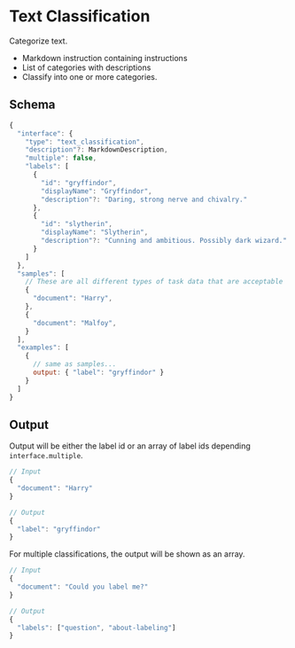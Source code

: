# Text Classification

Categorize text.

- Markdown instruction containing instructions
- List of categories with descriptions
- Classify into one or more categories.

## Schema

```javascript
{
  "interface": {
    "type": "text_classification",
    "description"?: MarkdownDescription,
    "multiple": false,
    "labels": [
      {
        "id": "gryffindor",
        "displayName": "Gryffindor",
        "description"?: "Daring, strong nerve and chivalry."
      },
      {
        "id": "slytherin",
        "displayName": "Slytherin",
        "description"?: "Cunning and ambitious. Possibly dark wizard."
      }
    ]
  },
  "samples": [
    // These are all different types of task data that are acceptable
    {
      "document": "Harry",
    },
    {
      "document": "Malfoy",
    }
  ],
  "examples": [
    {
      // same as samples...
      output: { "label": "gryffindor" }
    }
  ]
}
```

## Output

Output will be either the label id or an array of label ids depending `interface.multiple`.

```javascript
// Input
{
  "document": "Harry"
}

// Output
{
  "label": "gryffindor"
}
```

For multiple classifications, the output will be shown as an array.

```javascript
// Input
{
  "document": "Could you label me?"
}

// Output
{
  "labels": ["question", "about-labeling"]
}
```
